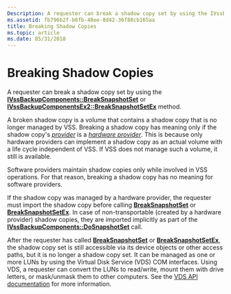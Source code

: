 ```yaml
---
Description: A requester can break a shadow copy set by using the IVssBackupComponents::BreakSnapshotSet or IVssBackupComponentsEx2::BreakSnapshotSetEx method.
ms.assetid: fb796b2f-b6fb-48ee-8d42-36f88cb165aa
title: Breaking Shadow Copies
ms.topic: article
ms.date: 05/31/2018
---
```


# Breaking Shadow Copies

A requester can break a shadow copy set by using the [**IVssBackupComponents::BreakSnapshotSet**](/windows/desktop/api/VsBackup/nf-vsbackup-ivssbackupcomponents-breaksnapshotset) or [**IVssBackupComponentsEx2::BreakSnapshotSetEx**](/windows/desktop/api/VsBackup/nf-vsbackup-ivssbackupcomponentsex2-breaksnapshotsetex) method.

A broken shadow copy is a volume that contains a shadow copy that is no longer managed by VSS. Breaking a shadow copy has meaning only if the shadow copy's [*provider*](vssgloss-p.md) is a [*hardware provider*](vssgloss-h.md). This is because only hardware providers can implement a shadow copy as an actual volume with a life cycle independent of VSS. If VSS does not manage such a volume, it still is available.

Software providers maintain shadow copies only while involved in VSS operations. For that reason, breaking a shadow copy has no meaning for software providers.

If the shadow copy was managed by a hardware provider, the requester must import the shadow copy before calling [**BreakSnapshotSet**](/windows/desktop/api/VsBackup/nf-vsbackup-ivssbackupcomponents-breaksnapshotset) or [**BreakSnapshotSetEx**](/windows/desktop/api/VsBackup/nf-vsbackup-ivssbackupcomponentsex2-breaksnapshotsetex). In case of non-transportable (created by a hardware provider) shadow copies, they are imported implicitly as part of the [**IVssBackupComponents::DoSnapshotSet**](/windows/desktop/api/VsBackup/nf-vsbackup-ivssbackupcomponents-dosnapshotset) call.

After the requester has called [**BreakSnapshotSet**](/windows/desktop/api/VsBackup/nf-vsbackup-ivssbackupcomponents-breaksnapshotset) or [**BreakSnapshotSetEx**](/windows/desktop/api/VsBackup/nf-vsbackup-ivssbackupcomponentsex2-breaksnapshotsetex), the shadow copy set is still accessible via its device objects or other access paths, but it is no longer a shadow copy set. It can be managed as one or more LUNs by using the Virtual Disk Service (VDS) COM interfaces. Using VDS, a requester can convert the LUNs to read/write, mount them with drive letters, or mask/unmask them to other computers. See the [VDS API documentation](https://msdn.microsoft.com/en-us/library/Bb986750(v=VS.85).aspx) for more information.

 

 



